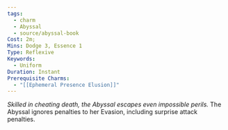 ```yaml
---
tags:
  - charm
  - Abyssal
  - source/abyssal-book
Cost: 2m; 
Mins: Dodge 3, Essence 1
Type: Reflexive
Keywords:
  - Uniform
Duration: Instant
Prerequisite Charms:
  - "[[Ephemeral Presence Elusion]]"
---
```

*Skilled in cheating death, the Abyssal escapes even impossible perils.*
The Abyssal ignores penalties to her Evasion, including surprise attack penalties.